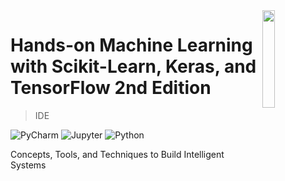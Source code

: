 <img src="https://booktree.ng/wp-content/uploads/2019/08/81Bz8MEztgL-700x919.jpg" align="right" width="20%">

# Hands-on Machine Learning with Scikit-Learn, Keras, and TensorFlow 2nd Edition

> IDE

![PyCharm](https://img.shields.io/badge/PyCharm-2019.3%20(Professional%20Edition)-brightgreen)
![Jupyter](https://img.shields.io/badge/Jupyter%20Notebook-6.0.2-orange)
![Python](https://img.shields.io/badge/Python-3.7.5-blue)


Concepts, Tools, and Techniques to Build Intelligent Systems